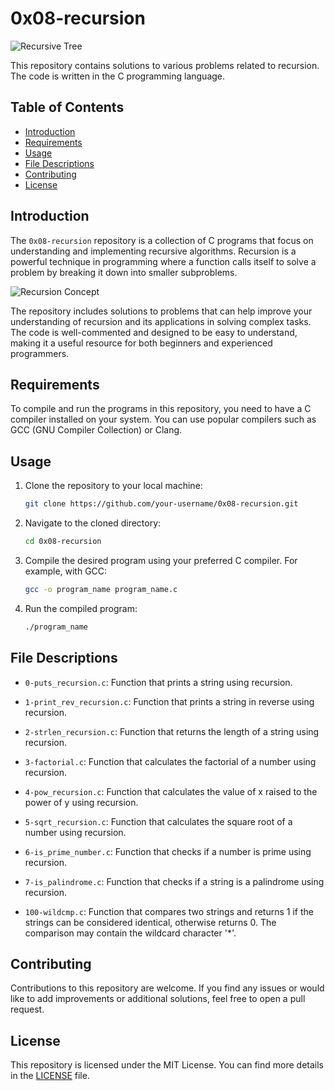 # 0x08-recursion

![Recursive Tree](images/recursive_tree.jpg)

This repository contains solutions to various problems related to recursion. The code is written in the C programming language.

## Table of Contents

- [Introduction](#introduction)
- [Requirements](#requirements)
- [Usage](#usage)
- [File Descriptions](#file-descriptions)
- [Contributing](#contributing)
- [License](#license)

## Introduction

The `0x08-recursion` repository is a collection of C programs that focus on understanding and implementing recursive algorithms. Recursion is a powerful technique in programming where a function calls itself to solve a problem by breaking it down into smaller subproblems.

![Recursion Concept](images/recursion_concept.jpg)

The repository includes solutions to problems that can help improve your understanding of recursion and its applications in solving complex tasks. The code is well-commented and designed to be easy to understand, making it a useful resource for both beginners and experienced programmers.

## Requirements

To compile and run the programs in this repository, you need to have a C compiler installed on your system. You can use popular compilers such as GCC (GNU Compiler Collection) or Clang.

## Usage

1. Clone the repository to your local machine:

   ```bash
   git clone https://github.com/your-username/0x08-recursion.git
   ```

2. Navigate to the cloned directory:

   ```bash
   cd 0x08-recursion
   ```

3. Compile the desired program using your preferred C compiler. For example, with GCC:

   ```bash
   gcc -o program_name program_name.c
   ```

4. Run the compiled program:

   ```bash
   ./program_name
   ```

## File Descriptions

- `0-puts_recursion.c`: Function that prints a string using recursion.

- `1-print_rev_recursion.c`: Function that prints a string in reverse using recursion.

- `2-strlen_recursion.c`: Function that returns the length of a string using recursion.

- `3-factorial.c`: Function that calculates the factorial of a number using recursion.

- `4-pow_recursion.c`: Function that calculates the value of x raised to the power of y using recursion.

- `5-sqrt_recursion.c`: Function that calculates the square root of a number using recursion.

- `6-is_prime_number.c`: Function that checks if a number is prime using recursion.

- `7-is_palindrome.c`: Function that checks if a string is a palindrome using recursion.

- `100-wildcmp.c`: Function that compares two strings and returns 1 if the strings can be considered identical, otherwise returns 0. The comparison may contain the wildcard character '*'.

## Contributing

Contributions to this repository are welcome. If you find any issues or would like to add improvements or additional solutions, feel free to open a pull request.

## License

This repository is licensed under the MIT License. You can find more details in the [LICENSE](LICENSE) file.